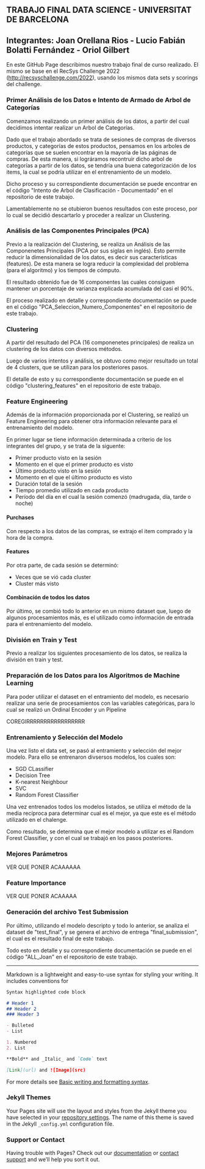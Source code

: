 ## TRABAJO FINAL DATA SCIENCE - UNIVERSITAT DE BARCELONA
##
## Integrantes: Joan Orellana Rios - Lucio Fabián Bolatti Fernández - Oriol Gilbert

En este GitHub Page describimos nuestro trabajo final de curso realizado. El mismo se base en el RecSys Challenge 2022 (http://recsyschallenge.com/2022), usando los mismos data sets y scorings del challenge.


### Primer Análisis de los Datos e Intento de Armado de Arbol de Categorías

Comenzamos realizando un primer análisis de los datos, a partir del cual decidimos intentar realizar un Arbol de Categorías.

Dado que el trabajo abordado se trata de sesiones de compras de diversos productos, y categorías de estos productos, pensamos en los arboles de categorías que se suelen encontrar en la mayoría de las páginas de compras. De esta manera, si lográramos recontruir dicho arbol de categorías a partir de los datos, se tendría una buena categorización de los items, la cual se podría utilizar en el entrenamiento de un modelo.

Dicho proceso y su correspondiente documentación se puede encontrar en el código "Intento de Arbol de Clasificación - Documentado" en el repositorio de este trabajo.

Lamentablemente no se otubieron buenos resultados con este proceso, por lo cual se decidió descartarlo y proceder a realizar un Clustering.


### Análisis de las Componentes Principales (PCA)

Previo a la realización del Clustering, se realiza un Análisis de las Componenetes Principales (PCA por sus siglas en inglés). Esto permite reducir la dimensionalidad de los datos, es decir sus características (features). De esta manera se logra reducir la complexidad del problema (para el algoritmo) y los tiempos de cómputo.

El resultado obtenido fue de 16 componentes las cuales consiguen mantener un porcentaje de varianza explicada acumulada del casi el 90%.

El proceso realizado en detalle y correspondiente documentación se puede en el código "PCA_Seleccion_Numero_Componentes" en el repositorio de este trabajo.



### Clustering

A partir del resultado del PCA (16 componenetes principales) de realiza un clustering de los datos con diversos métodos.

Luego de varios intentos y análisis, se obtuvo como mejor resultado un total de 4 clusters, que se utilizan para los posteriores pasos.

El detalle de esto y su correspondiente documentación se puede en el código "clustering_features" en el repositorio de este trabajo.


### Feature Engineering

Además de la información proporcionada por el Clustering, se realizó un Feature Engineering para obtener otra información relevante para el entrenamiento del modelo.

En primer lugar se tiene información determinada a criterio de los integrantes del grupo, y se trata de la siguente:

- Primer producto visto en la sesión
- Momento en el que el primer producto es visto
- Último producto visto en la sesión
- Momento en el que el último producto es visto
- Duración total de la sesión
- Tiempo promedio utilizado en cada producto
- Período del día en el cual la sesión comenzó (madrugada, día, tarde o noche)


#### Purchases

Con respecto a los datos de las compras, se extrajo el item comprado y la hora de la compra.

#### Features

Por otra parte, de cada sesión se determinó:

- Veces que se vió cada cluster
- Cluster más visto

#### Combinación de todos los datos

Por último, se combió todo lo anterior en un mismo dataset que, luego de algunos procesamientos más, es el utilizado como información de entrada para el entrenamiento del modelo.


### División en Train y Test

Previo a realizar los siguientes procesamiento de los datos, se realiza la división en train y test.


### Preparación de los Datos para los Algoritmos de Machine Learning

Para poder utilizar el dataset en el entramiento del modelo, es necesario realizar una serie de procesamientos con las variables categóricas, para lo cual se realizó un Ordinal Encoder y un Pipeline

COREGIRRRRRRRRRRRRRRRRR

### Entrenamiento y Selección del Modelo

Una vez listo el data set, se pasó al entramiento y selección del mejor modelo. Para ello se entrenaron divsersos modelos, los cuales son:

- SGD CLassifier
- Decision Tree
- K-nearest Neighbour
- SVC
- Random Forest Classifier

Una vez entrenados todos los modelos listados, se utiliza el método de la media recíproca para determinar cual es el mejor, ya que este es el método utilizado en el chalenge.

Como resultado, se determina que el mejor modelo a utilizar es el Random Forest Classifier, y con el cual se trabajó en los pasos posteriores.

### Mejores Parámetros

VER QUE PONER ACAAAAAA

### Feature Importance

VER QUE PONER ACAAAAA

### Generación del archivo Test Submission

Por último, utilizando el modelo descripto y todo lo anterior, se analiza el dataset de "test_final", y se genera el archivo de entrega "final_submission", el cual es el resultado final de este trabajo.


Todo esto en detalle y su correspondiente documentación se puede en el código "ALL_Joan" en el repositorio de este trabajo.




---------------------------------------------------------------------------------------------------------------



Markdown is a lightweight and easy-to-use syntax for styling your writing. It includes conventions for

```markdown
Syntax highlighted code block

# Header 1
## Header 2
### Header 3

- Bulleted
- List

1. Numbered
2. List

**Bold** and _Italic_ and `Code` text

[Link](url) and ![Image](src)
```

For more details see [Basic writing and formatting syntax](https://docs.github.com/en/github/writing-on-github/getting-started-with-writing-and-formatting-on-github/basic-writing-and-formatting-syntax).

### Jekyll Themes

Your Pages site will use the layout and styles from the Jekyll theme you have selected in your [repository settings](https://github.com/LucioBolatti/RecSys22-UB/settings/pages). The name of this theme is saved in the Jekyll `_config.yml` configuration file.

### Support or Contact

Having trouble with Pages? Check out our [documentation](https://docs.github.com/categories/github-pages-basics/) or [contact support](https://support.github.com/contact) and we’ll help you sort it out.
